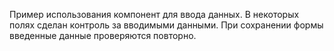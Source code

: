 Пример использования компонент для ввода данных. В некоторых полях сделан контроль за вводимыми данными. При сохранении формы введенные данные проверяются повторно.